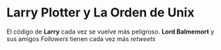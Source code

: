 # Larry Plotter y La Orden de Unix

El código de **Larry** cada vez se vuelve más peligroso.
**Lord Balmemort** y sus amigos *Followers* tienen cada vez más *retweets*
